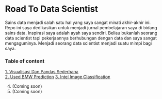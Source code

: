 # Road To Data Scientist

Sains data menjadi salah satu hal yang saya sangat minati akhir-akhir ini. Repo ini saya dedikasikan untuk menjadi jurnal pembelajaran saya di bidang sains data. Inspirasi saya adalah ayah saya sendiri. Beliau bukanlah seorang data scientist tapi pekerjaannya berhubungan dengan data dan saya sangat mengaguminya. Menjadi seorang data scientist menjadi suatu mimpi bagi saya.

### Table of content

[1. Visualisasi Dan Pandas Sederhana](https://github.com/SulthanAbiyyu/Road-To-Data-Scientist/tree/master/1_Visualisasi%20Dan%20Pandas%20Sederhana) \
[2. Used BMW Prediction](https://github.com/SulthanAbiyyu/Road-To-Data-Scientist/tree/master/2_Coba%20coba)
[3. Intel Image Classification](https://github.com/SulthanAbiyyu/Road-To-Data-Scientist/tree/master/3_Intel%20image%20classification)

4. (Coming soon)
5. (Coming soon)
